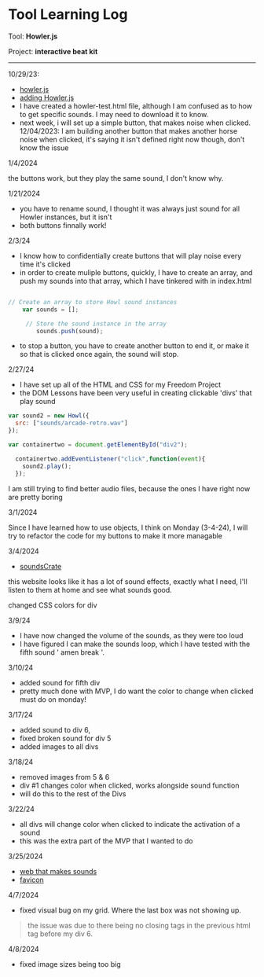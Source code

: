 # Tool Learning Log

Tool: **Howler.js**

Project: **interactive beat kit**

---

10/29/23:
* [howler.js](https://howlerjs.com/)
* [adding Howler.js](https://youtu.be/sVtCUoZtKH8?si=whRrDfxE2YyTWDvO)
* I have created a howler-test.html file, although I am confused as to how to get specific sounds. I may need to download it to know.
* next week, i will set up a simple button, that makes noise when clicked.
12/04/2023:
I am building another button that makes another horse noise when clicked, it's saying it isn't defined right now though, don't know the issue

1/4/2024

the buttons work, but they play the same sound, I don't know why.

1/21/2024

* you have to rename sound, I thought it was always just sound for all Howler instances, but it isn't
* both buttons finnally work!

2/3/24

*   I know how to confidentially create buttons that will play noise every time it's clicked
* in order to create muliple buttons, quickly, I have to create an array, and push my sounds into that array, which I have tinkered with in index.html

```js

// Create an array to store Howl sound instances
    var sounds = [];

     // Store the sound instance in the array
        sounds.push(sound);

```

* to stop a button, you have to create another button to end it, or make it so that is clicked once again, the sound will stop.





2/27/24

* I have set up all of the HTML and CSS for my Freedom Project
* the DOM Lessons have been very useful in creating clickable 'divs' that play sound




```js
var sound2 = new Howl({
  src: ["sounds/arcade-retro.wav"]
});

var containertwo = document.getElementById("div2");

  containertwo.addEventListener("click",function(event){
    sound2.play();
  });
```
I am still trying to find better audio files, because the ones I have right now are pretty boring

3/1/2024

Since I have learned how to use objects, I think on Monday (3-4-24), I will try to refactor the code for my buttons to make it more managable

3/4/2024

* [soundsCrate](https://soundscrate.com/instruments.html)

this website looks like it has a lot of sound effects, exactly what I need, I'll listen to them at home and see what sounds good.

changed CSS colors for div


3/9/24

* I have now changed the volume of the sounds, as they were too loud
* I have figured I can make the sounds loop, which I have tested with the fifth sound ' amen break '.


 3/10/24
* added sound for fifth div
* pretty much done with MVP, I do want the color to change when clicked must do on monday!


3/17/24

* added sound to div 6,
* fixed broken sound for div 5
* added images to all divs

3/18/24
* removed images from 5 & 6
* div #1 changes color when clicked, works alongside sound function
* will do this to the rest of the Divs



3/22/24

* all divs will change color when clicked to indicate the activation of a sound
* this was the extra part of the MVP that I wanted to do


3/25/2024
* [web that makes sounds](https://sfxr.me/)
* [favicon](https://www.w3schools.com/html/html_favicon.asp)



4/7/2024

* fixed visual bug on my grid. Where the last box was not showing up.

> the issue was due to there being no closing tags in the previous html tag before my div 6.


4/8/2024

* fixed image sizes being too big


<!--
* Links you used today (websites, videos, etc)
* Things you tried, progress you made, etc
* Challenges, a-ha moments, etc
* Questions you still have
* What you're going to try next
-->
